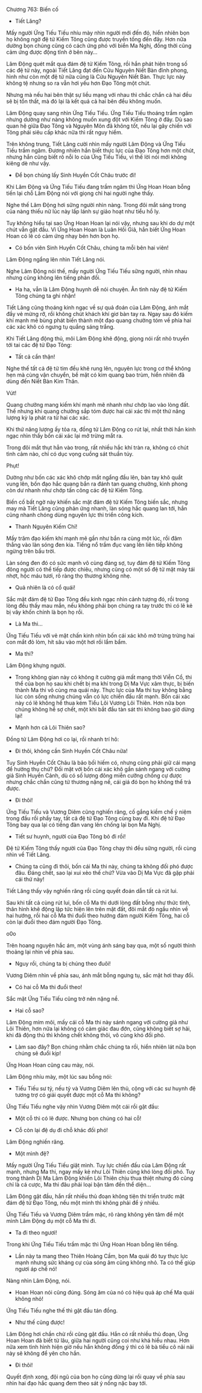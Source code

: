 




Chương 763: Biến cố


- Tiết Lăng?

Mấy người Ứng Tiếu Tiếu nhíu mày nhìn người mới đến đó, hiển nhiên bọn họ không ngờ đệ tử Kiếm Tông cũng được truyền tống đến đây. Hơn nữa dường bọn chúng cũng có cách ứng phó với biển Ma Nghị, đồng thời cũng cảm ứng được động tĩnh ở bên này…

Lâm Động quét mắt qua đám đệ tử Kiếm Tông, rồi hắn phát hiện trong số các đệ tử này, ngoài Tiết Lăng đạt đến Cửu Nguyên Niết Bàn đỉnh phong, hình như còn một đệ tử nữa cũng là Cửu Nguyên Niết Bàn. Thực lực này không tệ nhưng so ra vẫn hơi yếu hơn Đạo Tông một chút.

Nhưng mà nếu hai bên thật sự liều mạng với nhau thì chắc chắn cả hai đều sẽ bị tổn thất, mà đó lại là kết quả cả hai bên đều không muốn.

Lâm Động quay sang nhìn Ứng Tiếu Tiếu. Ứng Tiếu Tiếu thoáng trầm ngâm nhưng dường như nàng không muốn xung đột với Kiếm Tông ở đây. Dù sao quan hệ giữa Đạo Tông và Nguyên Môn đã không tốt, nếu lại gây chiến với Tông phái siêu cấp khác nữa thì rất nguy hiểm.

Trên không trung, Tiết Lăng cười nhìn mấy người Lâm Động và Ứng Tiếu Tiếu trầm ngâm. Đương nhiên hắn biết thực lực của Đạo Tông hơn một chút, nhưng hắn cũng biết rõ nỗi lo của Ứng Tiếu Tiếu, vì thế lời nói mới không kiêng dè như vậy.

- Để bọn chúng lấy Sinh Huyền Cốt Châu trước đi!

Khi Lâm Động và Ứng Tiếu Tiếu đang trầm ngâm thì Ứng Hoan Hoan bỗng tiến lại chỗ Lâm Động nói với giọng chỉ hai người nghe thấy.

Nghe thế Lâm Động hơi sững người nhìn nàng. Trong đôi mắt sáng trong của nàng thiếu nữ lúc này lấp lánh sự giảo hoạt như tiểu hồ ly.

Tuy không hiểu tại sao Ứng Hoan Hoan lại nói vậy, nhưng sau khi do dự một chút vẫn gật đầu. Vì Ứng Hoan Hoan là Luân Hồi Giả, hắn biết Ứng Hoan Hoan có lẽ có cảm ứng nhạy bén hơn bọn họ.

- Có bốn viên Sinh Huyền Cốt Châu, chúng ta mỗi bên hai viên!

Lâm Động ngẩng lên nhìn Tiết Lăng nói.

Nghe Lâm Động nói thế, mấy người Ứng Tiếu Tiếu sững người, nhìn nhau nhưng cũng không lên tiếng phản đối.

- Ha ha, vẫn là Lâm Động huynh dễ nói chuyện. Ân tình này đệ tử Kiếm Tông chúng ta ghi nhận!

Tiết Lăng cũng thoáng kinh ngạc về sự quả đoán của Lâm Động, ánh mắt đầy vẻ mừng rỡ, rồi không chút khách khí giơ bàn tay ra. Ngay sau đó kiếm khí mạnh mẽ bùng phát biến thành một đạo quang chưởng tóm về phía hai các xác khô có ngưng tụ quầng sáng trắng.

Khi Tiết Lăng động thủ, môi Lâm Động khẽ động, giọng nói rất nhỏ truyền tới tai các đệ tử Đạo Tông:

- Tất cả cẩn thận!

Nghe thế tất cả đệ tử tim đều khẽ rung lên, nguyên lực trong cơ thể không hẹn mà cùng vận chuyển, bề mặt có kim quang bao trùm, hiển nhiên đã dùng đến Niết Bàn Kim Thân.

Vút!

Quang chưởng mang kiếm khí mạnh mẽ nhanh như chớp lao vào lòng đất. Thế nhưng khi quang chưởng sắp tóm được hai cái xác thì một thứ năng lượng kỳ lạ phát ra từ hai các xác.

Khi thứ năng lượng ấy tỏa ra, đồng tử Lâm Động co rút lại, nhất thời hắn kinh ngạc nhìn thấy bốn cái xác lại mở trừng mắt ra.

Trong đôi mắt thụt hẳn vào trong, rất nhiều hắc khí tràn ra, không có chút tình cảm nào, chỉ có dục vọng cuồng sát thuần túy.

Phụt!

Dường như bốn các xác khô chớp mắt ngẩng đầu lên, bàn tay khô quắt vung lên, bốn đạo hắc quang bắn ra đánh tan quang chưởng, kình phong còn dư nhanh như chớp tấn công các đệ tử Kiếm Tông.

Biến cố bất ngờ này khiến sắc mặt đám đệ tử Kiếm Tông biến sắc, nhưng may mà Tiết Lăng cũng phản ứng nhanh, làn sóng hắc quang lan tới, hắn cũng nhanh chóng dùng nguyên lực thi triển công kích.

- Thanh Nguyên Kiếm Chỉ!

Mấy trăm đạo kiếm khí mạnh mẽ gần như bắn ra cùng một lúc, rồi đâm thẳng vào làn sóng đen kia. Tiếng nổ trầm đục vang lên liên tiếp không ngừng trên bầu trời.

Làn sóng đen đó có sức mạnh vô cùng đáng sợ, tuy đám đệ tử Kiếm Tông đông người có thể tiếp được chiêu, nhưng cũng có một số đệ tử mặt mày tái nhợt, hộc máu tươi, rõ ràng thọ thương không nhẹ.

- Quả nhiên là có cổ quái!

Sắc mặt đám đệ tử Đạo Tông đều kinh ngạc nhìn cảnh tượng đó, rồi trong lòng đều thấy mau mắn, nếu không phải bọn chúng ra tay trước thì có lẽ kẻ bị vây khốn chính là bọn họ rồi.

- Là Ma thi…

Ứng Tiếu Tiếu với vẻ mặt chấn kinh nhìn bốn cái xác khô mở trừng trừng hai con mắt đỏ lòm, hít sâu vào một hơi rồi lẩm bẩm.

- Ma thi?

Lâm Động khựng người.

- Trong không gian này có không ít cường giả mất mạng thời Viễn Cổ, thi thể của bọn họ sau khi chết bị ma khí trong Dị Ma Vực xâm thực, bị biến thành Ma thi vô cùng ma quái này. Thực lực của Ma thi tuy không bằng lúc còn sống nhưng chúng vẫn có lực chiến đấu rất mạnh. Bốn cái xác này có lẽ không hề thua kém Tiểu Lôi Vương Lôi Thiên. Hơn nữa bọn chúng không hề sợ chết, một khi bắt đầu tàn sát thì không bao giờ dừng lại!

- Mạnh hơn cả Lôi Thiên sao?

Đồng tử Lâm Động hơi co lại, rồi nhanh trí hô:

- Đi thôi, không cần Sinh Huyền Cốt Châu nữa!

Tuy Sinh Huyền Cốt Châu là bảo bối hiếm có, nhưng cũng phải giữ cái mạng để hưởng thụ chứ? Đối mặt với bốn cái xác khô gần sánh ngang với cường giả Sinh Huyền Cảnh, dù có số lượng đông miễn cưỡng chống cự được nhưng chắc chắn cũng tử thương nặng nề, cái giá đó bọn họ không thể trả được.

- Đi thôi!

Ứng Tiếu Tiếu và Vương Diêm cũng nghiến răng, cố gắng kiềm chế ý niệm trong đầu rồi phẩy tay, tất cả đệ tử Đạo Tông cùng bay đi. Khi đệ tử Đạo Tông bay qua lại có tiếng đàn vang lên chống lại bọn Ma Nghị.

- Tiết sư huynh, người của Đạo Tông bỏ đi rồi!

Đệ tử Kiếm Tông thấy người của Đạo Tông chạy thì đều sững người, rồi cùng nhìn về Tiết Lăng.

- Chúng ta cũng đi thôi, bốn cái Ma thi này, chúng ta không đối phó được đâu. Đáng chết, sao lại xui xẻo thế chứ? Vừa vào Dị Ma Vực đã gặp phải cái thứ này!

Tiết Lăng thấy vậy nghiến răng rồi cũng quyết đoán dẫn tất cả rút lui.

Sau khi tất cả cùng rút lui, bốn cỗ Ma thi dưới lòng đất bỗng như thức tỉnh, thân hình khẽ động lập tức hiện lên trên mặt đất, đôi mắt đỏ ngầu nhìn về hai hướng, rồi hai cỗ Ma thi đuổi theo hướng đám người Kiếm Tông, hai cỗ còn lại đuổi theo đám người Đạo Tông.

o0o

Trên hoang nguyên hắc ám, một vùng ánh sáng bay qua, một số người thỉnh thoảng lại nhìn về phía sau.

- Nguy rồi, chúng ta bị chúng theo đuôi!

Vương Diêm nhìn về phía sau, ánh mắt bỗng ngưng tụ, sắc mặt hơi thay đổi.

- Có hai cỗ Ma thi đuổi theo!

Sắc mặt Ứng Tiếu Tiếu cũng trở nên nặng nề.

- Hai cỗ sao?

Lâm Động mím môi, mấy cái cỗ Ma thi này sánh ngang với cường giả như Lôi Thiên, hơn nữa lại không có cảm giác đau đớn, cũng không biết sợ hãi, khi đã động thủ thì không chết không thôi, vô cùng khó đối phó.

- Làm sao đây? Bọn chúng nhằm chắc chúng ta rồi, hiển nhiên lát nữa bọn chúng sẽ đuổi kịp!

Ứng Hoan Hoan cũng cau mày, nói.

Lâm Động nhíu mày, một lúc sau bỗng nói:

- Tiếu Tiếu sư tỷ, nếu tỷ và Vương Diêm lên thủ, cộng với các sư huynh đệ tương trợ có giải quyết được một cỗ Ma thi không?

Ứng Tiếu Tiếu nghe vậy nhìn Vương Diêm một cái rồi gật đầu:

- Một cỗ thì có lẽ được. Nhưng bọn chúng có hai cỗ!

- Cỗ còn lại đệ dụ đi chỗ khác đối phó!

Lâm Động nghiến răng.

- Một mình đệ?

Mấy người Ứng Tiếu Tiếu giật mình. Tuy lực chiến đấu của Lâm Động rất mạnh, nhưng Ma thi, ngay mấy kẻ như Lôi Thiên cũng khó lòng đối phó. Tuy trong thành Dị Ma Lâm Động khiến Lôi Thiên chịu thua thiệt nhưng đó cũng chỉ là cá cược, Ma thi đâu phải loại bận tâm đến thể diện…

Lâm Động gật đầu, hắn rất nhiều thủ đoạn không tiện thi triển trước mặt đám đệ tử Đạo Tông, nếu một mình thì không phải để ý nhiều.

Ứng Tiếu Tiếu và Vương Diêm trầm mặc, rõ ràng không yên tâm để một mình Lâm Động dụ một cỗ Ma thi đi.

- Ta đi theo ngươi!

Trong khi Ứng Tiếu Tiếu trầm mặc thì Ứng Hoan Hoan bỗng lên tiếng.

- Lần này ta mang theo Thiên Hoàng Cầm, bọn Ma quái đó tuy thực lực mạnh nhưng sức kháng cự của sóng âm cũng không nhỏ. Ta có thể giúp ngươi áp chế nó!

Nàng nhìn Lâm Động, nói.

- Hoan Hoan nói cũng đúng. Sóng âm của nó có hiệu quả áp chế Ma quái không nhỏ!

Ứng Tiếu Tiếu nghe thế thì gật đầu tán đồng.

- Như thế cũng được!

Lâm Động hơi chần chừ rồi cũng gật đầu. Hắn có rất nhiều thủ đoạn, Ứng Hoan Hoan đã biết từ lâu, giữa hai người cũng coi như khá hiểu nhau. Hơn nữa xem tình hình hiện giờ nếu hắn không đồng ý thì có lẽ bà tiểu cô nãi nãi này sẽ không để yên cho hắn.

- Đi thôi!

Quyết định xong, đội ngũ của bọn họ cũng dừng lại rồi quay về phía sau nhìn hai đạo hắc quang đem theo sát ý nồng nặc bay tới.




